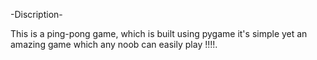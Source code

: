 -Discription-


This is a ping-pong game, which is built using pygame it's simple yet an  amazing game which any noob can easily play !!!!.
